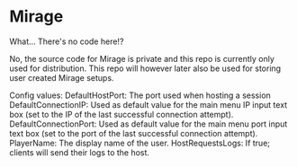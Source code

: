 # Mirage

What... There's no code here!?

No, the source code for Mirage is private and this repo is currently only used for distribution.
This repo will however later also be used for storing user created Mirage setups.

Config values:
DefaultHostPort: The port used when hosting a session
DefaultConnectionIP: Used as default value for the main menu IP input text box (set to the IP of the last successful connection attempt).
DefaultConnectionPort: Used as default value for the main menu port input text box (set to the port of the last successful connection attempt).
PlayerName: The display name of the user.
HostRequestsLogs: If true; clients will send their logs to the host.
